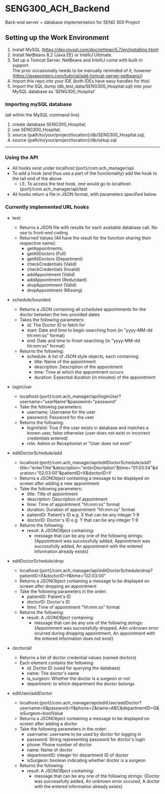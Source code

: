 # SENG300_ACH_Backend
Back-end server + database implementation for SENG 300 Project

## Setting up the Work Environment
1. Install MySQL (https://dev.mysql.com/doc/refman/5.7/en/installing.html)
2. Install NetBeans 8.2 (Java EE) or IntelliJ Ultimate.
3. Set up a Tomcat Server. NetBeans and IntelliJ come with built-in support.  
    The prior occasionally needs to be manually reminded of it, however (https://javapointers.com/tutorial/add-tomcat-server-netbeans/)<br />
4. Import this repo into your IDE (both IDEs have easy handles for this)
5. Import the SQL dump (db_test_data/SENG300_Hospital.sql) into your MySQL database as 'SENG300_Hospital'

### Importing mySQL database

(all within the MySQL command line)
1. create database SENG300_Hospital;
2. use SENG300_Hospital;
3. source {path/to/your/project/location}/db/SENG300_Hospital.sql;
4. source {path/to/your/project/location}/db/setup.sql
* * *
### Using the API
+ All hooks exist under localhost:{port}/com.ach_manager/api
+ To add a hook (and thus use a part of the functionality) add the hook to the tail end of the above
    - I.E. To access the test hook, one would go to localhost:{port}/com.ach_manager/api/test
+ All hooks return a file in JSON format, with parameters specified below
### Currently implemented URL hooks
+ test:
    - Returns a JSON file with results for each available database call. No use to front-end coding
    - Returned Values (All have the result for the function sharing their respective name):
        * getAppointments;
        * getAllDoctors (Full)
        * getAllDoctors (Department)
        * checkCredentials (Valid)
        * checkCredentials (Invalid)
        * addAppointment (Valid)
        * addAppointment (Redundant)
        * dropAppointment (Valid)
        * dropAppointment (Missing)
+ schedule/bounded
    - Returns a JSON containing all scheduled appointments for the doctor between the two provided dates
    - Takes the following parameters:
        * id: The Doctor ID to fetch for
        * start: Date and time to begin searching from (in "yyyy-MM-dd hh:mm:ss" format)
        * end: Date and time to finish searching (in "yyyy-MM-dd hh:mm:ss" format)
    - Returns the following:
        * schedule: A list of JSON style objects, each containing:
            + title: Name of the appointment
            + description: Description of the appointment
            + time: Time at which the appointment occurs
            + duration: Expected duration (in minutes) of the appointment
+ loginUser
    - localhost:{port}/com.ach_manager/api/loginUser?username="userName"&password="password"
    - Take the following parameters:
        * username; Username for the user
        * password; Password for the user
    - Returns the following:
        * loginValid: True if the user exists in database and matches a known user, false otherwise (user does not exist or incorrect credentials entered)
        * role: Admin or Receptionist or "User does not exist"
+ editDoctorSchedule/add
    - localhost:{port}/com.ach_manager/api/editDoctorSchedule/add?title="enterTitle"&description="enterDecription"&time="01:03:54"&duration="02:03:00"&patientID=X&doctorID=Y
    - Returns a JSONObject containing a message to be displayed on screen after adding a new appointment 
    - Take the following parameters:
        * title: Title of appointment
        * description: Description of appointment
        * time: Time of appointment "hh:mm:ss" format
        * duration: Duration of appointment "hh:mm:ss" format
        * patientID: Patient's ID e.g. X that can be any integer 1-9
        * doctorID: Doctor's ID e.g. Y that can be any integer 1-9
     - Returns the following:
        * result: A JSONOBject containing:
            + message that can be any one of the following strings: {Appointment was successfully added, Appointment was successfully added, An appointment with the entered information already exists}
+ editDoctorSchedule/drop
    - localhost:{port}/com.ach_manager/api/editDoctorSchedule/drop?patientID=X&doctorID=Y&time="02:03:00"
    - Returns a JSONObject containing a message to be displayed on screen after dropping an appointment 
    - Take the following parameters in the order:
        * patientID: Patient's ID
        * doctorID: Doctor's ID
        * time: Time of appointment "hh:mm:ss" format
     - Returns the following:
        * result: A JSONOBject containing:
            + message that can be any one of the following strings: {Appointment was successfully dropped, AAn unknown error ocurred during dropping appointment, An appointment with the entered information does not exist}        
+ doctor/all
    - Returns a list of doctor credential values (named doctors)
    - Each element contains the following:
        * id: Doctor ID (used for querying the database)
        * name: The doctor's name
        * is_surgeon: Whether the doctor is a surgeon or not
        * department: to which department the doctor belongs

+ editUser/addDoctor
    - localhost:{port}/com.ach_manager/api/editUser/addDoctor?username=X&password=Y&phone=Z&name=ABC&departmentID=G&isSurgeon=boolValue
    - Returns a JSONObject containing a message to be displayed on screen after adding a doctor 
    - Take the following parameters in the order:
        * username: username to be used by doctor for logging in
        * password: String representing password for doctor's login
        * phone: Phone number of doctor
        * name: Name of doctor
        * departmentID: integer for department ID of doctor
        * isSurgeon: boolean indicating whether doctor is a surgeon
     - Returns the following:
        * result: A JSONOBject containing:
            + message that can be any one of the following strings: {Doctor was successfully added, An unknown error occured, A doctor with the entered information already exists}
